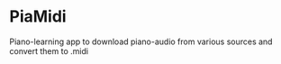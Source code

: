 # PiaMidi
Piano-learning app to download piano-audio from various sources and convert them to .midi
